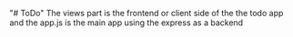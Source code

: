 "# ToDo" 
The views part is the frontend or client side of the the todo app and the app.js is the main app using the express as a backend